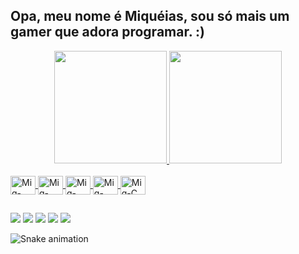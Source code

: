 ## Opa, meu nome é Miquéias, sou só mais um gamer que adora programar. :)
<div align="center">
  <a href="https://github.com/rafaballerini">
  <img height="180em" src="https://github-readme-stats.vercel.app/api?username=miqueiasdeveloper&show_icons=true&theme=dark&include_all_commits=true&count_private=true"/>
  <img height="180em" src="https://github-readme-stats.vercel.app/api/top-langs/?username=rafaballerini&layout=compact&langs_count=7&theme=dark"/>
</div>
<div style="display: inline_block"><br>
  <img align="center" alt="Miq-Python" height="30" width="40" src="https://cdn.jsdelivr.net/gh/devicons/devicon/icons/python/python-original.svg">
  <img align="center" alt="Miq-Java" height="30" width="40" src="https://cdn.jsdelivr.net/gh/devicons/devicon/icons/java/java-original.svg">
  <img align="center" alt="Miq-PHP" height="30" width="40" src="https://cdn.jsdelivr.net/gh/devicons/devicon/icons/php/php-original.svg">
  <img align="center" alt="Miq-Csharp" height="30" width="40" src="https://cdn.jsdelivr.net/gh/devicons/devicon/icons/csharp/csharp-original.svg">
  <img align="center" alt="Miq-C" height="30" width="40" src="https://cdn.jsdelivr.net/gh/devicons/devicon/icons/c/c-original.svg">
</div>
  
  ##
 
<div> 
  <a href="https://www.twitter.com/miqueiasdev" target="_blank"><img src="https://img.shields.io/badge/Twitter-1DA1F2?style=for-the-badge&logo=twitter&logoColor=white" target="_blank"></a>
  <a href="https://www.instagram.com/miqueiasdev" target="_blank"><img src="https://img.shields.io/badge/-Instagram-%23E4405F?style=for-the-badge&logo=instagram&logoColor=white" target="_blank"></a>
 <a href="#" target="_blank"><img src="https://img.shields.io/badge/Discord-7289DA?style=for-the-badge&logo=discord&logoColor=white" target="_blank"></a> 
  <a href = "mailto:miqueiasjohanb@hotmail.com"><img src="https://img.shields.io/badge/Outlook-0078D4?style=for-the-badge&logo=microsoft-outlook&logoColor=white" target="_blank"></a>
  <a href="https://t.me/RegularDev" target="_blank"><img src="https://img.shields.io/badge/-Telegram-%230077B5?style=for-the-badge&logo=telegram&logoColor=white" target="_blank"></a> 
 
  ![Snake animation](https://github.com/miqueiasdev/miqueiasdev/blob/output/github-contribution-grid-snake.svg)
 
</div>
